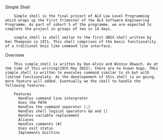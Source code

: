  Simple Shell
    
        Simple shell is the final project of ALX Low Level Programming which wraps up the First Trimester of the ALX Software Engineering Programme. As part of cohort 5 of the programme, we are expected to complete the project in groups of two in 14 days.

        simple_shell is shell smilar to the first UNIX shell written by Ken Thompson in 1971. This shell comprises of the basic functionality of a trditional Unix like command line interface.

Overview

        This simple_shell is written by Don Alvin and Winnie Okwach. As at the time of this writing(19th May 2022), there are no known bugs. THis simple shell is written to executes command similar to sh but with limited functionalaty. As the developement of this shell is on going, more feature will added. Eventually we the shell to handle the following features.

        Features
          Handles command line interpretor
          Uses the PATH
          Handles the command separator (;)
          Handles shell logical operators && and ||
          Handles variable replacement
          Aliases
          Handles comments (#)
          Uses exit status
          Implements builtins
          
